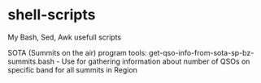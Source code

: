 # shell-scripts
My Bash, Sed, Awk usefull scripts

SOTA (Summits on the air) program tools:
get-qso-info-from-sota-sp-bz-summits.bash - Use for gathering information about number of QSOs on specific band for all summits in Region
